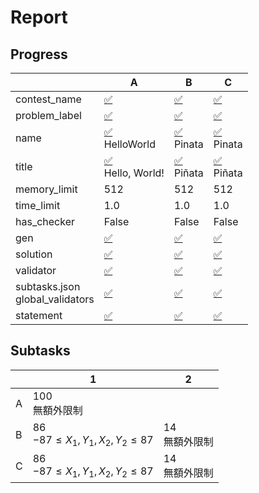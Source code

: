 # Report
## Progress
<!-- progress start -->
| | A | B | C |
| --- | --- | --- | --- |
| contest_name |  [:white_check_mark:](pA/problem.json) | [:white_check_mark:](pB/problem.json) | [:white_check_mark:](pC/problem.json) |
| problem_label |  [:white_check_mark:](pA/problem.json) | [:white_check_mark:](pB/problem.json) | [:white_check_mark:](pC/problem.json) |
| name |  [:white_check_mark:](pA/problem.json)<br>HelloWorld | [:white_check_mark:](pB/problem.json)<br>Pinata | [:white_check_mark:](pC/problem.json)<br>Pinata |
| title |  [:white_check_mark:](pA/problem.json)<br>Hello, World! | [:white_check_mark:](pB/problem.json)<br>Piñata | [:white_check_mark:](pC/problem.json)<br>Piñata |
| memory_limit |  512 | 512 | 512 |
| time_limit |  1.0 | 1.0 | 1.0 |
| has_checker |  False | False | False |
| gen | [:white_check_mark:](pA/gen) | [:white_check_mark:](pB/gen) | [:white_check_mark:](pC/gen) |
| solution | [:white_check_mark:](pA/solution) | [:white_check_mark:](pB/solution) | [:white_check_mark:](pC/solution) |
| validator | [:white_check_mark:](pA/validator) | [:white_check_mark:](pB/validator) | [:white_check_mark:](pC/validator) |
| subtasks.json<br>global_validators |  [:white_check_mark:](pA/subtasks.json) | [:white_check_mark:](pB/subtasks.json) | [:white_check_mark:](pC/subtasks.json) |
| statement | [:white_check_mark:](pA/statement/index.md) | [:white_check_mark:](pB/statement/index.md) | [:white_check_mark:](pC/statement/index.md) |
<!-- progress end -->

## Subtasks
<!-- subtasks start -->
| | 1 | 2 |
| --- | --- | --- |
| A | 100<br>無額外限制 |
| B | 86<br>$-87 \leq X_1, Y_1, X_2, Y_2 \leq 87$ | 14<br>無額外限制 |
| C | 86<br>$-87 \leq X_1, Y_1, X_2, Y_2 \leq 87$ | 14<br>無額外限制 |
<!-- subtasks end -->
